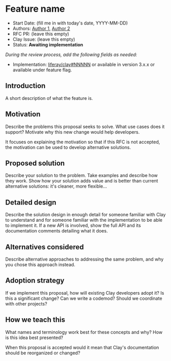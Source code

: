 # Feature name

-   Start Date: (fill me in with today's date, YYYY-MM-DD)
-   Authors: [Author 1](https://github.com/claydev), [Author 2](https://github.com/claydev)
-   RFC PR: (leave this empty)
-   Clay Issue: (leave this empty)
-   Status: **Awaiting implementation**

_During the review process, add the following fields as needed:_

-   Implementation: [liferay/clay#NNNNN](https://github.com/liferay/clay/NNNNN) or available in version 3.x.x or available under feature flag.

## Introduction

A short description of what the feature is.

## Motivation

Describe the problems this proposal seeks to solve. What use cases does it support? Motivate why this new change would help developers.

It focuses on explaining the motivation so that if this RFC is not accepted, the motivation can be used to develop alternative solutions.

## Proposed solution

Describe your solution to the problem. Take examples and describe how they work. Show how your solution adds value and is better than current alternative solutions: it's cleaner, more flexible...

## Detailed design

Describe the solution design in enough detail for someone familiar with Clay to understand and for someone familiar with the implementation to be able to implement it. If a new API is involved, show the full API and its documentation comments detailing what it does.

## Alternatives considered

Describe alternative approaches to addressing the same problem, and why you chose this approach instead.

## Adoption strategy

If we implement this proposal, how will existing Clay developers adopt it? Is this a significant change? Can we write a codemod? Should we coordinate with other projects?

## How we teach this

What names and terminology work best for these concepts and why? How is this idea best presented?

When this proposal is accepted would it mean that Clay's documentation should be reorganized or changed?
